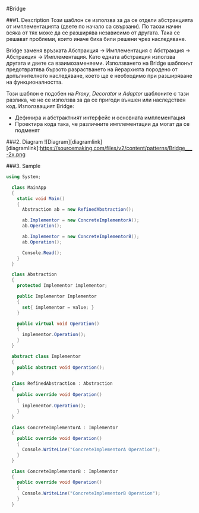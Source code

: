 #Bridge

###1. Description
Този шаблон се използва за да се отдели абстракцията от имплементацията (двете по начало са свързани). По таози начин всяка от тях може да се разширява независимо от другата. Така се решават проблеми, които иначе биха били решени чрез наследяване.

Bridge заменя връзката Абстракция -> Имплементация с Абстракция -> Абстракция -> Имплементация. Като едната абстракция използва другата и двете са взаимозаменяеми. Използването на Bridge шаблонът предотвратява бързото разрастването на йерархията породено от допълнителното наследяване, което ще е необходимо при разширяване на функционалността.

Този шаблон е подобен на *Proxy*, *Decorator* и *Adaptor* шаблоните с тази разлика, че не се използва за да се пригоди външен или наследствен код. Използващият Bridge:

* Дефинира и абстрактният интерфейс и основната имплементация
* Проектира кода така, че различните имплементации да могат да се подменят

###2. Diagram
![Diagram][diagramlink]
[diagramlink]:https://sourcemaking.com/files/v2/content/patterns/Bridge___-2x.png

###3. Sample
```csharp
using System;

  class MainApp
  {
    static void Main()
    {
      Abstraction ab = new RefinedAbstraction();

      ab.Implementor = new ConcreteImplementorA();
      ab.Operation();

      ab.Implementor = new ConcreteImplementorB();
      ab.Operation();

      Console.Read();
    }
  }

  class Abstraction
  {
    protected Implementor implementor;

    public Implementor Implementor
    {
      set{ implementor = value; }
    }

    public virtual void Operation()
    {
      implementor.Operation();
    }
  }

  abstract class Implementor
  {
    public abstract void Operation();
  }

  class RefinedAbstraction : Abstraction
  {
    public override void Operation()
    {
      implementor.Operation();
    }
  }

  class ConcreteImplementorA : Implementor
  {
    public override void Operation()
    {
      Console.WriteLine("ConcreteImplementorA Operation");
    }
  }

  class ConcreteImplementorB : Implementor
  {
    public override void Operation()
    {
      Console.WriteLine("ConcreteImplementorB Operation");
    }
  }
```
